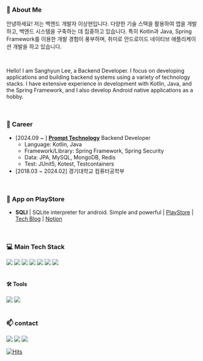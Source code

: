 
### 🚀 About Me
안녕하세요! 저는 백엔드 개발자 이상현입니다. 다양한 기술 스택을 활용하여 앱을 개발하고, 백엔드 시스템을 구축하는 데 집중하고 있습니다. 특히 Kotlin과 Java, Spring Framework를 이용한 개발 경험이 풍부하며, 취미로 안드로이드 네이티브 애플리케이션 개발을 하고 있습니다.  

<br/>

Hello! I am Sanghyun Lee, a Backend Developer. I focus on developing applications and building backend systems using a variety of technology stacks. I have extensive experience in development with Kotlin, Java, and the Spring Framework, and I also develop Android native applications as a hobby.

</br>

### 💼 Career

+ [2024.09 ~ ] <a href="https://www.promptech.co.kr/" target="_blank"><b>Prompt Technology</b></a> Backend Developer
  - Language: Kotlin, Java
  - Framework/Library: Spring Framework, Spring Security
  - Data: JPA, MySQL, MongoDB, Redis
  - Test: JUnit5, Kotest, Testcontainers
+ [2018.03 ~ 2024.02] 경기대학교 컴퓨터공학부
  
</br>

### 🚀 App on PlayStore

* **SQLI** | SQLite interpreter for android. Simple and powerful | [PlayStore](https://play.google.com/store/apps/details?id=com.csapp.sqli&hl=en&gl=US) | [Tech Blog](https://velog.io/@nter-developer/series/SQLI) | [Notion](https://www.notion.so/561abc1a3bf6421aaaa2d88c04318b29?v=343e3eaf58234761866970b5be9b59f6)

<br>

### 💻 Main Tech Stack
<div>
  <img src="https://img.shields.io/badge/Kotlin-7F52FF?style=flat&logo=Kotlin&logoColor=white">
  <img src="https://img.shields.io/badge/JAVA-6DB33F?style=flat&logo=OpenJDK&logoColor=white">
  <img src="https://img.shields.io/badge/Android-34A853?style=flat&logo=Android&logoColor=white">
  <img src="https://img.shields.io/badge/Compose-4285F4?style=flat&logo=JetpackCompose&logoColor=white">
  <img src="https://img.shields.io/badge/JUnit5-5A162?style=flat&logo=JUnit5&logoColor=white">
  <img src="https://img.shields.io/badge/SQLite-003B57?style=flat&logo=SQLite&logoColor=white">
  <img src="https://img.shields.io/badge/Github Actions-2088FF?style=flat&logo=GithubActions&logoColor=white">
  <br/><br/>
</div>

<div>
  <h4> 🛠 Tools</h4>
  <img src="https://img.shields.io/badge/IntelliJ-222222?style=flat&logo=IntelliJ&logoColor=white">
  <img src="https://img.shields.io/badge/AndroidStudio-3DDC84?style=flat&logo=AndroidStudio&logoColor=white">
  <br/><br/>
</div>

 ### 📫 contact</h4>
 
  <a href="https://velog.io/@nter-developer/posts" target="_blank"><img src="https://img.shields.io/badge/velog-black?style=flat-square&logo=velog&logoColor=white"/></a>
  <a href="https://www.instagram.com/san0._.hyun/" target="_blank"><img src="https://img.shields.io/badge/instagram-black?style=flat-square&logo=Instagram&logoColor=white"/></a>
  <img src="https://img.shields.io/badge/nterdev@naver.com-black?style=flat-square&logo=gmail&logoColor=white"/></a>
  <!-- LinkedIn Badge -->
<!--
  [![Anurag's GitHub stats](https://github-readme-stats.vercel.app/api?username=Nter-developer&show_icons=true&theme=cobalt)](https://github.com/Nter-developer/github-readme-stats)
  [![Solved.ac Profile](http://mazassumnida.wtf/api/v2/generate_badge?boj=njsharry)](https://solved.ac/njsharry/)
  []
-->


<div>

  [![Hits](https://hits.seeyoufarm.com/api/count/incr/badge.svg?url=https%3A%2F%2Fgithub.com%2FNter-developer&count_bg=%2379C83D&title_bg=%23555555&icon=&icon_color=%23E7E7E7&title=hits&edge_flat=false)](https://hits.seeyoufarm.com)
</div>
